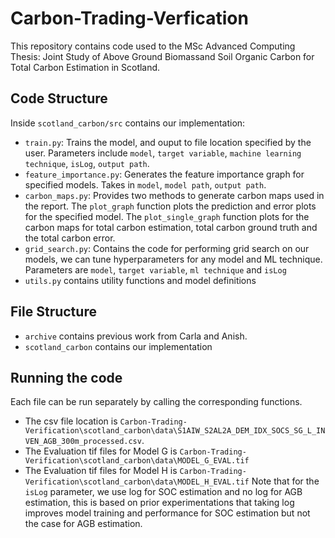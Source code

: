 # Carbon-Trading-Verfication
This repository contains code used to the MSc Advanced Computing Thesis: Joint Study of Above Ground Biomassand Soil Organic Carbon for Total Carbon Estimation in Scotland. 

## Code Structure
Inside `scotland_carbon/src` contains our implementation:
- `train.py`: Trains the model, and ouput to file location specified by the user. Parameters include `model`, `target variable`, `machine learning technique`, `isLog`, `output path`.
- `feature_importance.py`: Generates the feature importance graph for specified models. Takes in `model`, `model path`, `output path`.
- `carbon_maps.py`: Provides two methods to generate carbon maps used in the report. The `plot_graph` function plots the prediction and error plots for the specified model. The `plot_single_graph` function plots for the carbon maps for total carbon estimation, total carbon ground truth and the total carbon error.
- `grid_search.py`: Contains the code for performing grid search on our models, we can tune hyperparameters for any model and ML technique. Parameters are `model`, `target variable`, `ml technique` and `isLog` 
- `utils.py` contains utility functions and model definitions 


## File Structure
- `archive` contains previous work from Carla and Anish.
- `scotland_carbon` contains our implementation

## Running the code
Each file can be run separately by calling the corresponding functions. 
- The csv file location is `Carbon-Trading-Verification\scotland_carbon\data\S1AIW_S2AL2A_DEM_IDX_SOCS_SG_L_INVEN_AGB_300m_processed.csv`.
- The Evaluation tif files for Model G is `Carbon-Trading-Verification\scotland_carbon\data\MODEL_G_EVAL.tif`
- The Evaluation tif files for Model H is `Carbon-Trading-Verification\scotland_carbon\data\MODEL_H_EVAL.tif`
Note that for the `isLog` parameter, we use log for SOC estimation and no log for AGB estimation, this is based on prior experimentations that taking log improves model training and performance for SOC estimation but not the case for AGB estimation. 
